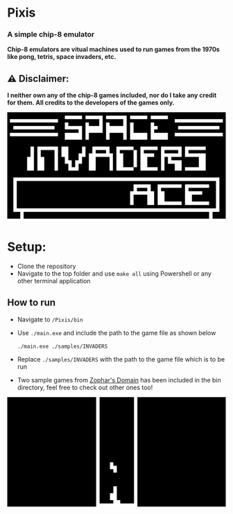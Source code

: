 # Pixis
### A simple chip-8 emulator

**Chip-8 emulators are vitual machines used to run games from the 1970s like pong, tetris, space invaders, etc.**

## ⚠ Disclaimer:
**I neither own any of the chip-8 games included, nor do I take any credit for them. All credits to the developers of the games only.**

<img src="img/Sample screenshot.png" />

# Setup:
- Clone the repository
- Navigate to the top folder and use `make all` using Powershell or any other terminal application

## How to run
- Navigate to `/Pixis/bin`
- Use `./main.exe` and include the path to the game file as shown below

      ./main.exe ./samples/INVADERS
      
- Replace `./samples/INVADERS` with the path to the game file which is to be run
- Two sample games from <a href="https://www.zophar.net/pdroms/chip8/chip-8-games-pack.html">Zophar's Domain</a> has been included in the bin directory, feel free to check out other ones too!

<img src="img/Sample screenshot 2.png" />
